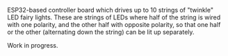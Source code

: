 ESP32-based controller board which drives up to 10 strings of "twinkle" LED
fairy lights. These are strings of LEDs where half of the string is wired with
one polarity, and the other half with opposite polarity, so that one half or the
other (alternating down the string) can be lit up separately.

Work in progress.
